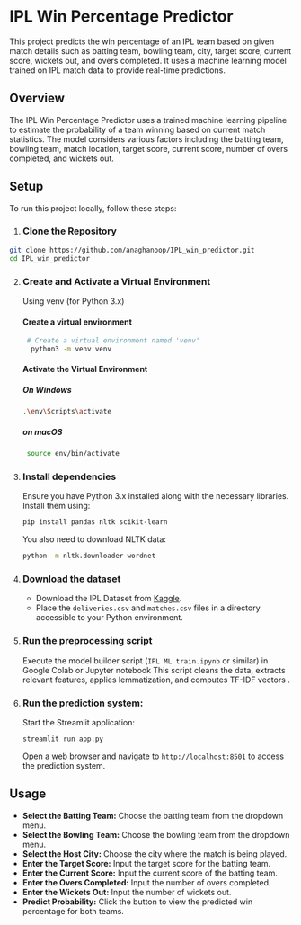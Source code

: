 # IPL Win Percentage Predictor

This project predicts the win percentage of an IPL team based on given match details such as batting team, bowling team, city, target score, current score, wickets out, and overs completed. It uses a machine learning model trained on IPL match data to provide real-time predictions.

## Overview

The IPL Win Percentage Predictor uses a trained machine learning pipeline to estimate the probability of a team winning based on current match statistics. The model considers various factors including the batting team, bowling team, match location, target score, current score, number of overs completed, and wickets out.

## Setup

To run this project locally, follow these steps:

1. ### Clone the Repository

```sh
git clone https://github.com/anaghanoop/IPL_win_predictor.git
cd IPL_win_predictor
```





2.  ### Create and Activate a Virtual Environment 
	Using venv (for Python 3.x) 
	#### Create a virtual environment 
	```bash
	 # Create a virtual environment named 'venv'
	  python3 -m venv venv
	  ```
    ####  Activate the Virtual Environment 
    ##### On Windows 
    ```bash 
    .\env\Scripts\activate
    ```
    ##### on macOS
     ```bash
      source env/bin/activate
      ```
3. ### Install dependencies

    Ensure you have Python 3.x installed along with the necessary libraries. Install them using:

    ```bash
    pip install pandas nltk scikit-learn
    ```

    You also need to download NLTK data:

    ```bash
	python -m nltk.downloader wordnet
	```

4.  ### Download the dataset

    -   Download the IPL Dataset from [Kaggle](https://www.kaggle.com/datasets/ramjidoolla/ipl-data-set?resource=download&select=deliveries.csv).
    -   Place the `deliveries.csv` and `matches.csv` files in a directory accessible to your Python environment.
5.  ### Run the preprocessing script

    Execute the model builder script (`IPL ML train.ipynb` or similar) in Google Colab or Jupyter notebook
    This script cleans the data, extracts relevant features, applies lemmatization, and computes TF-IDF vectors .

6.  ### Run the prediction system:

    Start the Streamlit application:

    ```bash
	streamlit run app.py
	```

    Open a web browser and navigate to `http://localhost:8501` to access the prediction system.

## Usage

-  **Select the Batting Team:** Choose the batting team from the dropdown menu.
-  **Select the Bowling Team:** Choose the bowling team from the dropdown menu.
-  **Select the Host City:** Choose the city where the match is being played.
-  **Enter the Target Score:** Input the target score for the batting team.
-  **Enter the Current Score:** Input the current score of the batting team.
-  **Enter the Overs Completed:** Input the number of overs completed.
-  **Enter the Wickets Out:** Input the number of wickets out.
-  **Predict Probability:** Click the button to view the predicted win percentage for both teams.
